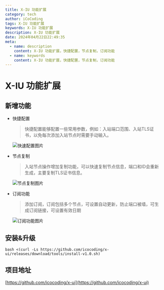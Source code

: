 ```yaml
---
title: X-IU 功能扩展
category: tech
author: iCoCoding
tags: X-IU 功能扩展
keywords: X-IU 功能扩展
description: X-IU 功能扩展
date: 2024年04月22日22:49:35
meta:
  - name: description
    content: X-IU 功能扩展，快捷配置，节点复制，订阅功能
  - name: keywords
    content: X-IU 功能扩展，快捷配置，节点复制，订阅功能
---
```


# X-IU 功能扩展

## 新增功能

- 快捷配置

    > 快捷配置能够配置一些常用参数，例如：入站端口范围、入站TLS证书，以免每次添加入站节点时需要手动输入。

    ![快速配置图片](/images/x-ui-03.png)

- 节点复制

    > 入站节点操作增加复制功能，可以快速复制节点信息，端口和ID会重新生成，主要复制TLS证书信息。

    ![节点复制图片](/images/x-ui-02.png)

- 订阅功能

    > 添加订阅，订阅包括多个节点，可设置自动更新，防止端口被墙，可生成订阅链接，可设置有效日期

    ![订阅功能图片](/images/x-ui-01.png)

## 安装&升级

```
bash <(curl -Ls https://github.com/icocoding/x-ui/releases/download/tools/install-v1.0.sh)
```

## 项目地址

[https://github.com/icocoding/x-ui](https://github.com/icocoding/x-ui)